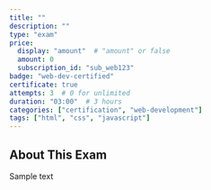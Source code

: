 ```yaml
---
title: ""
description: ""
type: "exam" 
price:
  display: "amount"  # "amount" or false
  amount: 0 
  subscription_id: "sub_web123"
badge: "web-dev-certified"
certificate: true
attempts: 3  # 0 for unlimited
duration: "03:00"  # 3 hours
categories: ["certification", "web-development"]
tags: ["html", "css", "javascript"]
---
```


## About This Exam

Sample text
